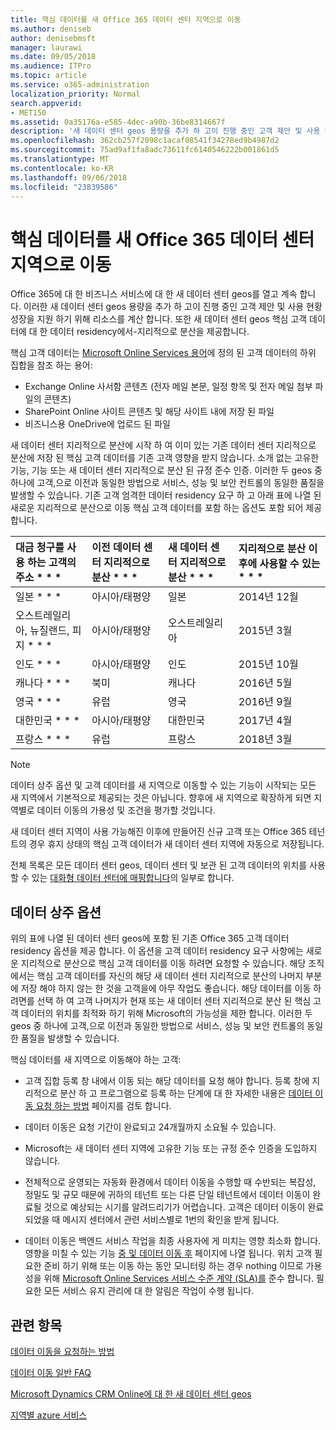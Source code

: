 ```yaml
---
title: 핵심 데이터를 새 Office 365 데이터 센터 지역으로 이동
ms.author: deniseb
author: denisebmsft
manager: laurawi
ms.date: 09/05/2018
ms.audience: ITPro
ms.topic: article
ms.service: o365-administration
localization_priority: Normal
search.appverid:
- MET150
ms.assetid: 0a35176a-e585-4dec-a90b-36be8314667f
description: '새 데이터 센터 geos 용량을 추가 하 고이 진행 중인 고객 제안 및 사용 현황 성장을 지원 하기 위해 리소스를 계산 합니다. 또한 새 데이터 센터 geos 핵심 고객 데이터에 대 한 데이터 residency에서-지리적으로 분산을 제공합니다. 핵심 고객 데이터는 Microsoft Online Services 용어에 정의 된 고객 데이터의 하위 집합을 참조 하는 용어: Exchange Online 사서함 콘텐츠 (전자 메일 본문, 일정 항목 및 전자 메일 첨부 파일의 콘텐츠) 및 SharePoint Online 사이트 콘텐츠 및 파일 해당 사이트 내에 저장 하 고 파일은 비즈니스용 OneDrive에 업로드 합니다.'
ms.openlocfilehash: 362cb257f2098c1acaf08541f34278ed9b4987d2
ms.sourcegitcommit: 75ad9af1fa8adc73611fc6140546222b001861d5
ms.translationtype: MT
ms.contentlocale: ko-KR
ms.lasthandoff: 09/06/2018
ms.locfileid: "23839586"
---
```

# <a name="moving-core-data-to-new-office-365-datacenter-geos"></a>핵심 데이터를 새 Office 365 데이터 센터 지역으로 이동

Office 365에 대 한 비즈니스 서비스에 대 한 새 데이터 센터 geos를 열고 계속 합니다. 이러한 새 데이터 센터 geos 용량을 추가 하 고이 진행 중인 고객 제안 및 사용 현황 성장을 지원 하기 위해 리소스를 계산 합니다. 또한 새 데이터 센터 geos 핵심 고객 데이터에 대 한 데이터 residency에서-지리적으로 분산을 제공합니다. 

핵심 고객 데이터는 [Microsoft Online Services 용어](https://go.microsoft.com/fwlink/p/?LinkID=249048)에 정의 된 고객 데이터의 하위 집합을 참조 하는 용어: 
- Exchange Online 사서함 콘텐츠 (전자 메일 본문, 일정 항목 및 전자 메일 첨부 파일의 콘텐츠)
- SharePoint Online 사이트 콘텐츠 및 해당 사이트 내에 저장 된 파일
- 비즈니스용 OneDrive에 업로드 된 파일 
  
새 데이터 센터 지리적으로 분산에 시작 하 여 이미 있는 기존 데이터 센터 지리적으로 분산에 저장 된 핵심 고객 데이터를 기존 고객 영향을 받지 않습니다. 소개 없는 고유한 기능, 기능 또는 새 데이터 센터 지리적으로 분산 된 규정 준수 인증. 이러한 두 geos 중 하나에 고객,으로 이전과 동일한 방법으로 서비스, 성능 및 보안 컨트롤의 동일한 품질을 발생할 수 있습니다. 기존 고객 엄격한 데이터 residency 요구 하 고 아래 표에 나열 된 새로운 지리적으로 분산으로 이동 핵심 고객 데이터를 포함 하는 옵션도 포함 되어 제공 합니다.
  
|대금 청구를 사용 하는 고객의 주소 * * *|이전 데이터 센터 지리적으로 분산 * * *|새 데이터 센터 지리적으로 분산 * * *|지리적으로 분산 이후에 사용할 수 있는 * * *|
|:-----|:-----|:-----|:-----|
|일본 * * *| 아시아/태평양 | 일본 | 2014년 12월 |
|오스트레일리아, 뉴질랜드, 피지 * * *| 아시아/태평양 | 오스트레일리아 | 2015년 3월 |
|인도 * * *| 아시아/태평양 | 인도 | 2015년 10월 |
|캐나다 * * *| 북미 | 캐나다 | 2016년 5월 |
|영국 * * *| 유럽 | 영국 | 2016년 9월 |
|대한민국 * * *| 아시아/태평양 | 대한민국 | 2017년 4월 |
|프랑스 * * *| 유럽 | 프랑스 | 2018년 3월 |
   
> [!NOTE]
> 데이터 상주 옵션 및 고객 데이터를 새 지역으로 이동할 수 있는 기능이 시작되는 모든 새 지역에서 기본적으로 제공되는 것은 아닙니다. 향후에 새 지역으로 확장하게 되면 지역별로 데이터 이동의 가용성 및 조건을 평가할 것입니다. 
  
새 데이터 센터 지역이 사용 가능해진 이후에 만들어진 신규 고객 또는 Office 365 테넌트의 경우 휴지 상태의 핵심 고객 데이터가 새 데이터 센터 지역에 자동으로 저장됩니다.
  
전체 목록은 모든 데이터 센터 geos, 데이터 센터 및 보관 된 고객 데이터의 위치를 사용할 수 있는 [대화형 데이터 센터에 매핑합니다](https://aka.ms/dcmaps)의 일부로 합니다. 
  
## <a name="data-residency-option"></a>데이터 상주 옵션

위의 표에 나열 된 데이터 센터 geos에 포함 된 기존 Office 365 고객 데이터 residency 옵션을 제공 합니다. 이 옵션을 고객 데이터 residency 요구 사항에는 새로운 지리적으로 분산으로 핵심 고객 데이터를 이동 하려면 요청할 수 있습니다. 해당 조직에서는 핵심 고객 데이터를 자신의 해당 새 데이터 센터 지리적으로 분산의 나머지 부분에 저장 해야 하지 않는 한 것을 고객을에 아무 작업도 좋습니다. 해당 데이터를 이동 하려면를 선택 하 여 고객 나머지가 현재 또는 새 데이터 센터 지리적으로 분산 된 핵심 고객 데이터의 위치를 최적화 하기 위해 Microsoft의 가능성을 제한 합니다. 이러한 두 geos 중 하나에 고객,으로 이전과 동일한 방법으로 서비스, 성능 및 보안 컨트롤의 동일한 품질을 발생할 수 있습니다.
  
핵심 데이터를 새 지역으로 이동해야 하는 고객:
  
- 고객 집합 등록 창 내에서 이동 되는 해당 데이터를 요청 해야 합니다. 등록 창에 지리적으로 분산 하 고 프로그램으로 등록 하는 단계에 대 한 자세한 내용은 [데이터 이동 요청 하는 방법](request-your-data-move.md) 페이지를 검토 합니다. 
    
- 데이터 이동은 요청 기간이 완료되고 24개월까지 소요될 수 있습니다.
    
- Microsoft는 새 데이터 센터 지역에 고유한 기능 또는 규정 준수 인증을 도입하지 않습니다.
    
- 전체적으로 운영되는 자동화 환경에서 데이터 이동을 수행할 때 수반되는 복잡성, 정밀도 및 규모 때문에 귀하의 테넌트 또는 다른 단일 테넌트에서 데이터 이동이 완료될 것으로 예상되는 시기를 알려드리기가 어렵습니다. 고객은 데이터 이동이 완료되었을 때 메시지 센터에서 관련 서비스별로 1번의 확인을 받게 됩니다. 
    
- 데이터 이동은 백엔드 서비스 작업을 최종 사용자에 게 미치는 영향 최소화 합니다. 영향을 미칠 수 있는 기능 [중 및 데이터 이동 후](during-and-after-your-data-move.md) 페이지에 나열 됩니다. 위치 고객 필요한 준비 하기 위해 또는 이동 하는 동안 모니터링 하는 경우 nothing 이므로 가용성을 위해 [Microsoft Online Services 서비스 수준 계약 (SLA)를](https://go.microsoft.com/fwlink/p/?LinkId=523897) 준수 합니다. 필요한 모든 서비스 유지 관리에 대 한 알림은 작업이 수행 됩니다. 
    
## <a name="related-topics"></a>관련 항목 
 
[데이터 이동을 요청하는 방법](request-your-data-move.md)
    
[데이터 이동 일반 FAQ](data-move-faq.md)
  
[Microsoft Dynamics CRM Online에 대 한 새 데이터 센터 geos](https://go.microsoft.com/fwlink/p/?Linkid=615924)
  
[지역별 azure 서비스](https://azure.microsoft.com/en-us/regions/)
  

